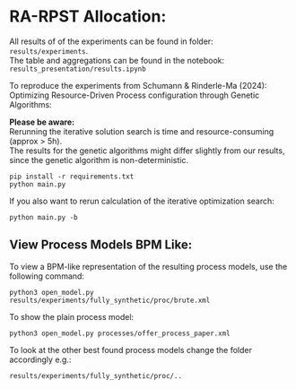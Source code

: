 # RA-RPST Allocation:

All results of of the experiments can be found in folder: `results/experiments`. <br>
The table and aggregations can be found in the notebook: `results_presentation/results.ipynb`

To reproduce the experiments from Schumann & Rinderle-Ma (2024): Optimizing Resource-Driven Process
configuration through Genetic Algorithms:

**Please be aware:** <br> Rerunning the iterative solution search is time and resource-consuming (approx > 5h). <br>
The results for the genetic algorithms might differ slightly from our results, since the genetic algorithm is non-deterministic.
```
pip install -r requirements.txt
python main.py
```

If you also want to rerun calculation of the iterative optimization search:
```
python main.py -b
```
## View Process Models BPM Like: 
To view a BPM-like representation of the resulting process models, use the following command:
```
python3 open_model.py results/experiments/fully_synthetic/proc/brute.xml
```
To show the plain process model: 
```
python3 open_model.py processes/offer_process_paper.xml
```
To look at the other best found process models change the folder accordingly e.g.:
```
results/experiments/fully_synthetic/proc/..
```
